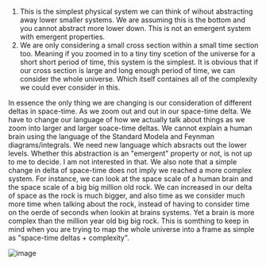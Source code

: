 1. This is the simplest physical system we can think of wihout abstracting away lower smaller systems. We are assuming this is the bottom and you cannot abstract more lower down. This is not an emergent system with emergent properties.
2. We are only considering a small cross section within a small time section too. Meaning if you zoomed in to a tiny tiny scetion of the universe for a short short period of time, this system is the simplest. It is obvious that if our cross section is large and long enough period of time, we can consider the whole universe. Which itself containes all of the complexity we could ever consider in this.

In essence the only thing we are changing is our consideration of different deltas in space-time. As we zoom out and out in our space-time delta. We have to change our language of how we actually talk about things as we zoom into larger and larger soace-time deltas. We cannot explain a human brain using the language of the Standard Modela and Feynman diagrams/integrals. We need new language which absracts out the lower levels. Whether this abstraction is an "emergent" property or not, is not up to me to decide. I am not interested in that. We also note that a simple change in delta of space-time does not imply we reached a more complex system. For instance, we can look at the space scale of a human brain and the space scale of a big big million old rock. We can increased in our delta of space as the rock is much bigger, and also time as we consider much more time when talking about the rock, instead of having to consider time on the oerde of seconds when lookin at brains systems. Yet a brain is more complex than the million year old big big rock. This is somthing to keep in mind when you are trying to map the whole universe into a frame as simple as "space-time deltas + complexity".

![image](../../images/scales.png)